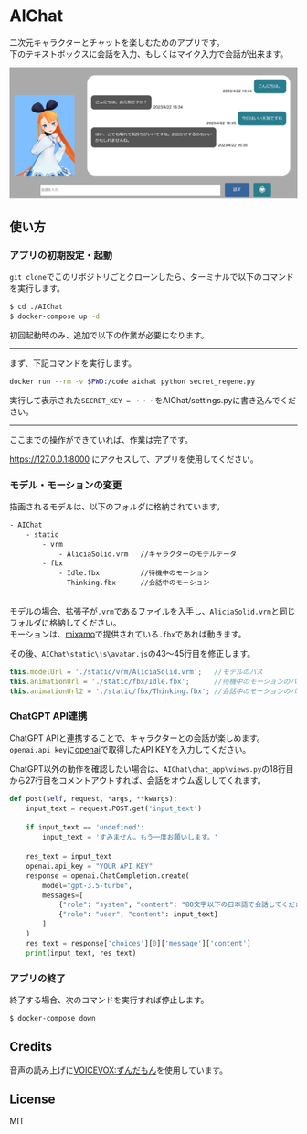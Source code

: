 # AIChat

二次元キャラクターとチャットを楽しむためのアプリです。  
下のテキストボックスに会話を入力、もしくはマイク入力で会話が出来ます。

![画像](./doc/screenshot.png)


## 使い方

### アプリの初期設定・起動

`git clone`でこのリポジトリごとクローンしたら、ターミナルで以下のコマンドを実行します。

```bash
$ cd ./AIChat
$ docker-compose up -d
```

初回起動時のみ、追加で以下の作業が必要になります。

---

まず、下記コマンドを実行します。
```bash
docker run --rm -v $PWD:/code aichat python secret_regene.py
```

実行して表示された`SECRET_KEY = ・・・`をAIChat/settings.pyに書き込んでください。

---

ここまでの操作ができていれば、作業は完了です。

https://127.0.0.1:8000 にアクセスして、アプリを使用してください。 

### モデル・モーションの変更
描画されるモデルは、以下のフォルダに格納されています。  

```cmd
- AIChat
    - static
        - vrm
            - AliciaSolid.vrm   //キャラクターのモデルデータ
        - fbx
            - Idle.fbx          //待機中のモーション
            - Thinking.fbx      //会話中のモーション
        
```
モデルの場合、拡張子が`.vrm`であるファイルを入手し、`AliciaSolid.vrm`と同じフォルダに格納してください。  
モーションは、[mixamo](https://www.mixamo.com/)で提供されている`.fbx`であれば動きます。  


その後、`AIChat\static\js\avatar.js`の43～45行目を修正します。

```JavaScript
this.modelUrl = './static/vrm/AliciaSolid.vrm';   //モデルのバス
this.animationUrl = './static/fbx/Idle.fbx';      //待機中のモーションのパス
this.animationUrl2 = './static/fbx/Thinking.fbx'; //会話中のモーションのパス
```

### ChatGPT API連携
ChatGPT APIと連携することで、キャラクターとの会話が楽しめます。  
`openai.api_key`に[openai](https://platform.openai.com/)で取得したAPI KEYを入力してください。

ChatGPT以外の動作を確認したい場合は、`AIChat\chat_app\views.py`の18行目から27行目をコメントアウトすれば、会話をオウム返ししてくれます。

```python
def post(self, request, *args, **kwargs):
    input_text = request.POST.get('input_text')

    if input_text == 'undefined':
        input_text = 'すみません。もう一度お願いします。'

    res_text = input_text
    openai.api_key = "YOUR API KEY"
    response = openai.ChatCompletion.create(
        model="gpt-3.5-turbo",
        messages=[
            {"role": "system", "content": "80文字以下の日本語で会話してください。"},
            {"role": "user", "content": input_text}
        ]   
    )
    res_text = response['choices'][0]['message']['content']
    print(input_text, res_text)
```

### アプリの終了

終了する場合、次のコマンドを実行すれば停止します。

```bash
$ docker-compose down
```


## Credits
音声の読み上げに[VOICEVOX:ずんだもん](https://voicevox.hiroshiba.jp/)を使用しています。

## License

MIT